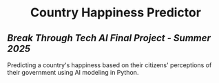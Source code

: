 # <p align="center"> Country Happiness Predictor
## _Break Through Tech AI Final Project - Summer 2025_

Predicting a country's happiness based on their citizens' perceptions of their government using AI modeling in Python.
